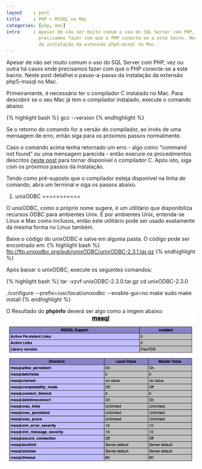 ```yaml
---
layout    : post
title     : PHP + MSSQL no Mac
categories: [php, mac]
intro     : Apesar de não ser muito comum o uso do SQL Server com PHP, vez ou outra há casos onde 
            precisamos fazer com que o PHP conecte-se a este bacno. Neste post detalhei o passo-a-passo
            da instalação da extensão php5-mssql no Mac.
---
```


Apesar de não ser muito comum o uso do SQL Server com PHP, vez ou outra há casos onde 
precisamos fazer com que o PHP conecte-se a este bacno. Neste post detalhei o passo-a-passo
da instalação da extensão php5-mssql no Mac.

Primeiramente, é necessário ter o compilador C instalado no Mac. Para descobrir se o seu Mac já tem
o compilador instalado, execute o comando abaixo:

{% highlight bash %}
gcc --version
{% endhighlight %}

Se o retorno do comando for a versão do compilador, ao invés de uma mensagem de erro, então siga
para os próximos passos normalmente.

Caso o comando acima tenha retornado um erro - algo como "command not found" ou uma mensagem parecida -
então execure os procedimentos descritos [neste post](/como-ativar-o-gcc-git-e-seus-amigos-no-mac.html)
para tornar disponível o compilador C. Após isto, siga com os próximos passos da instalação.

Tendo como pré-suposto que o compilador esteja disponível na linha de comando, abra um terminal e siga 
os passos abaixo.

1) unixODBC
===========

O unixODBC, como o próprio nome sugere, é um utilitário que disponibiliza recursos ODBC para
ambientes Unix. E por ambientes Unix, entenda-se Linux e Mac como inclusos, então este utilitário
pode ser usado exatamente da mesma forma no Linux também.

Baixe o código do unixODBC e salve em alguma pasta. O código pode ser encontrado em:
{% highlight bash %}
ftp://ftp.unixodbc.org/pub/unixODBC/unixODBC-2.3.1.tar.gz
{% endhighlight %}

Após baixar o unixODBC, execute os seguintes comandos:

{% highlight bash %}
tar -xzvf unixODBC-2.3.0.tar.gz
cd unixODBC-2.3.0

./configure --prefix=/usr/local/unixodbc --enable-gui=no
make
sudo make install
{% endhighlight %}

















O Resultado do **phpinfo** deverá ser algo como a imgem abaixo:
![phpinfo](/public/img/posts/phpinfo-mssql.png)
